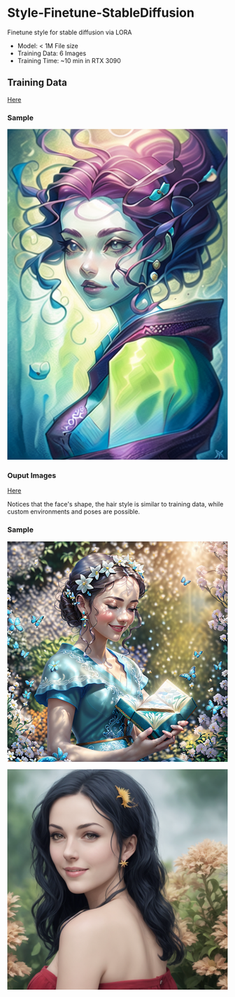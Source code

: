 # Style-Finetune-StableDiffusion

Finetune style for stable diffusion via LORA

* Model: < 1M File size
* Training Data: 6 Images
* Training Time: ~10 min in RTX 3090

## Training Data

[Here](./TrainingData)

### Sample

![Input](./Images/Input.png)

### Ouput Images

[Here](.\OutputImages)

Notices that the face's shape, the hair style is similar to training data, while custom environments and poses are possible.

### Sample

![img](./Images/Output1.png)

![img](./Images/Output2.png)
